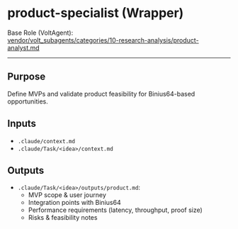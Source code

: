# product-specialist (Wrapper)

Base Role (VoltAgent):  
[vendor/volt_subagents/categories/10-research-analysis/product-analyst.md](../../../vendor/volt_subagents/categories/10-research-analysis/product-analyst.md)

---

## Purpose
Define MVPs and validate product feasibility for Binius64-based opportunities.

## Inputs
- `.claude/context.md`
- `.claude/Task/<idea>/context.md`

## Outputs
- `.claude/Task/<idea>/outputs/product.md`:
  - MVP scope & user journey
  - Integration points with Binius64
  - Performance requirements (latency, throughput, proof size)
  - Risks & feasibility notes

